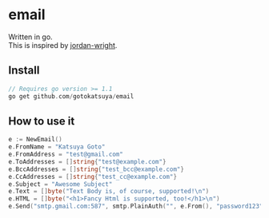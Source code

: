 email
=====  
Written in go.  
This is inspired by [jordan-wright](https://github.com/jordan-wright/email).  

## Install
```c
// Requires go version >= 1.1  
go get github.com/gotokatsuya/email
```


## How to use it

```go
e := NewEmail()
e.FromName = "Katsuya Goto"
e.FromAddress = "test@gmail.com"
e.ToAddresses = []string{"test@example.com"}
e.BccAddresses = []string{"test_bcc@example.com"}
e.CcAddresses = []string{"test_cc@example.com"}
e.Subject = "Awesome Subject"
e.Text = []byte("Text Body is, of course, supported!\n")
e.HTML = []byte("<h1>Fancy Html is supported, too!</h1>\n")
e.Send("smtp.gmail.com:587", smtp.PlainAuth("", e.From(), "password123", "smtp.gmail.com"))
```
